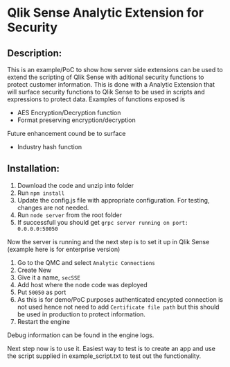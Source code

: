 # Qlik Sense Analytic Extension for Security

## Description:
This is an example/PoC to show how server side extensions can be used to extend the scripting of Qlik Sense with aditional security functions to protect customer information. This is done with a Analytic Extension that will surface security functions to Qlik Sense to be used in scripts and expressions to protect data. Examples of functions exposed is
 * AES Encryption/Decryption function
 * Format preserving encryption/decryption

Future enhancement cound be to surface 
 * Industry hash function

 ## Installation:
 1. Download the code and unzip into folder
 2. Run `npm install`
 3. Update the config.js file with appropriate configuration. For testing, changes are not needed.
 3. Run `node server` from the root folder
 4. If successfull you should get `grpc server running on port: 0.0.0.0:50050`

Now the server is running and the next step is to set it up in Qlik Sense (example here is for enterprise version)
1. Go to the QMC and select `Analytic Connections`
2. Create New
3. Give it a name, `secSSE`
4. Add host where the node code was deployed
5. Put `50050` as port
6. As this is for demo/PoC purposes authenticated encypted connection is not used hence not need to add `Certificate file path` but this should be used in production to protect information.
7. Restart the engine

Debug information can be found in the engine logs.

Next step now is to use it. Easiest way to test is to create an app and use the script supplied in example_script.txt to test out the functionality.




 